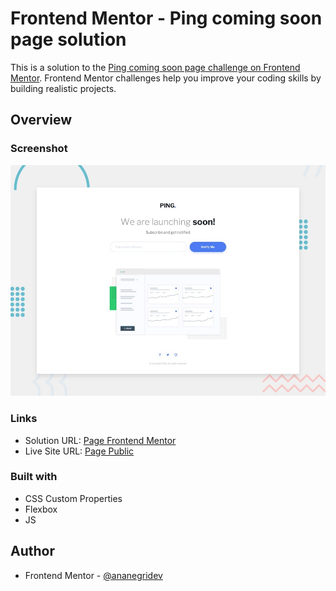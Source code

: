 # Frontend Mentor - Ping coming soon page solution

This is a solution to the [Ping coming soon page challenge on Frontend Mentor](https://www.frontendmentor.io/challenges/ping-single-column-coming-soon-page-5cadd051fec04111f7b848da). Frontend Mentor challenges help you improve your coding skills by building realistic projects.

## Overview

### Screenshot

![Design preview for the Profile card component coding challenge](./images/desktop-preview.jpg)

### Links

- Solution URL: [Page Frontend Mentor]()
- Live Site URL: [Page Public]()

### Built with

- CSS Custom Properties
- Flexbox
- JS

## Author

- Frontend Mentor - [@ananegridev](https://www.frontendmentor.io/profile/ananegridev)

